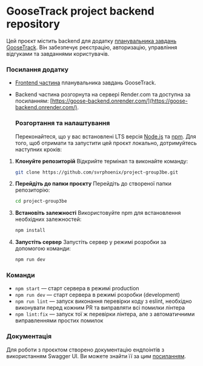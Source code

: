 # GooseTrack project backend repository

Цей проєкт містить backend для додатку
[планувальника завдань GooseTrack](https://svrphoenix.github.io/project-group3fe).
Він забезпечує реєстрацію, авторизацію, управління відгуками та завданнями
користувачів.

### Посилання додатку

- [Frontend частина](https://github.com/svrphoenix/project-group3fe)
  планувальника завдань GooseTrack.
- Backend частина розгорнута на сервері Render.com та доступна за посиланням:
  [https://goose-backend.onrender.com/](https://goose-backend.onrender.com/).

  ### Розгортання та налаштування

  Переконайтеся, що у вас встановлені LTS версія
  [Node.js](npm.https://nodejs.org/uk) та [npm](https://www.npmjs.com/). Для
  того, щоб отримати та запустити цей проєкт локально, дотримуйтесь наступних
  кроків:

1. **Клонуйте репозиторій** Відкрийте термінал та виконайте команду:

   ```sh
   git clone https://github.com/svrphoenix/project-group3be.git
   ```

2. **Перейдіть до папки проєкту** Перейдіть до створеної папки репозиторію:

   ```sh
   cd project-group3be
   ```

3. **Встановіть залежності** Використовуйте npm для встановлення необхідних
   залежностей:

   ```sh
   npm install
   ```

4. **Запустіть сервер** Запустіть сервер у режимі розробки за допомогою команди:

   ```sh
   npm run dev
   ```

### Команди

- `npm start` &mdash; старт сервера в режимі production
- `npm run dev` &mdash; старт сервера в режимі розробки (development)
- `npm run lint` &mdash; запуск виконання перевірки коду з eslint, необхідно
  виконувати перед кожним PR та виправляти всі помилки лінтера
- `npm lint:fix` &mdash; запуск тої ж перевірки лінтера, але з автоматичними
  виправленнями простих помилок

### Документація

Для роботи з проєктом створено документацію ендпоінтів з використанням Swagger
UI. Ви можете знайти її за цим
[посиланням](https://goose-backend.onrender.com/docs/).
